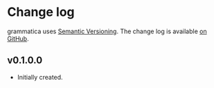 Change log
==========

grammatica uses [Semantic Versioning][1].
The change log is available [on GitHub][2].

[1]: http://semver.org/spec/v2.0.0.html
[2]: https://github.com/haskellGardener/grammatica/releases

## v0.1.0.0

* Initially created.
